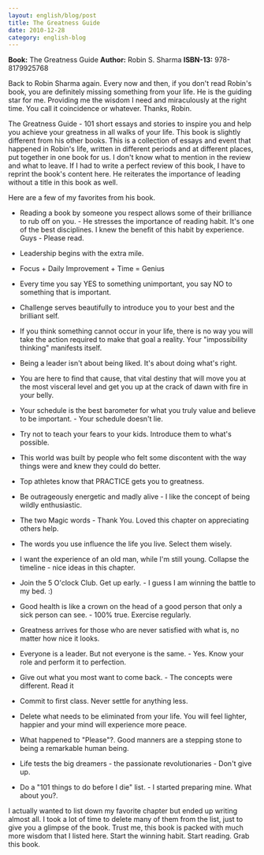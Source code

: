 ```yaml
---
layout: english/blog/post
title: The Greatness Guide
date: 2010-12-28
category: english-blog
---
```


**Book:** The Greatness Guide
**Author:** Robin S. Sharma
**ISBN-13:** 978-8179925768

Back to Robin Sharma again. Every now and then, if you don't read Robin's book, you are definitely missing something from your life. He is the guiding star for me. Providing me the wisdom I need and miraculously at the right time. You call it coincidence or whatever. Thanks, Robin.

The Greatness Guide - 101 short essays and stories to inspire you and help you achieve your greatness in all walks of your life. This book is slightly different from his other books. This is a collection of essays and event that happened in Robin's life, written in different periods and at different places, put together in one book for us. I don't know what to mention in the review and what to leave. If I had to write a perfect review of this book, I have to reprint the book's content here. He reiterates the importance of leading without a title in this book as well.

Here are a few of my favorites from his book.

* Reading a book by someone you respect allows some of their brilliance to rub off on you. - He stresses the importance of reading habit. It's one of the best disciplines. I knew the benefit of this habit by experience. Guys - Please read.

* Leadership begins with the extra mile.

* Focus + Daily Improvement + Time = Genius

* Every time you say YES to something unimportant, you say NO to something that is important.

* Challenge serves beautifully to introduce you to your best and the brilliant self.

* If you think something cannot occur in your life, there is no way you will take the action required to make that goal a reality. Your "impossibility thinking" manifests itself.

* Being a leader isn't about being liked. It's about doing what's right.

* You are here to find that cause, that vital destiny that will move you at the most visceral level and get you up at the crack of dawn with fire in your belly.

* Your schedule is the best barometer for what you truly value and believe to be important. - Your schedule doesn't lie.

* Try not to teach your fears to your kids. Introduce them to what's possible.

* This world was built by people who felt some discontent with the way things were and knew they could do better.

* Top athletes know that PRACTICE gets you to greatness.

* Be outrageously energetic and madly alive - I like the concept of being wildly enthusiastic.

* The two Magic words - Thank You. Loved this chapter on appreciating others help.

* The words you use influence the life you live. Select them wisely.

* I want the experience of an old man, while I'm still young. Collapse the timeline - nice ideas in this chapter.

* Join the 5 O'clock Club. Get up early. - I guess I am winning the battle to my bed. :)

* Good health is like a crown on the head of a good person that only a sick person can see. - 100% true. Exercise regularly.

* Greatness arrives for those who are never satisfied with what is, no matter how nice it looks.

* Everyone is a leader. But not everyone is the same. - Yes. Know your role and perform it to perfection.

* Give out what you most want to come back. - The concepts were different. Read it

* Commit to first class. Never settle for anything less.

* Delete what needs to be eliminated from your life. You will feel lighter, happier and your mind will experience more peace.

* What happened to "Please"?. Good manners are a stepping stone to being a remarkable human being.

* Life tests the big dreamers - the passionate revolutionaries - Don't give up.

* Do a "101 things to do before I die" list. - I started preparing mine. What about you?.

I actually wanted to list down my favorite chapter but ended up writing almost all. I took a lot of time to delete many of them from the list, just to give you a glimpse of the book. Trust me, this book is packed with much more wisdom that I listed here. Start the winning habit. Start reading. Grab this book.
